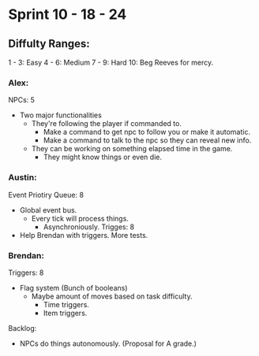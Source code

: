 # Sprint 10 - 18 - 24

## Diffulty Ranges:
1 - 3: Easy
4 - 6: Medium
7 - 9: Hard
10: Beg Reeves for mercy.

### Alex:
NPCs: 5
 - Two major functionalities
    - They're following the player if commanded to.
        - Make a command to get npc to follow you or make it automatic.
        - Make a command to talk to the npc so they can reveal new info.
    - They can be working on something elapsed time in the game.
        - They might know things or even die.

### Austin:
Event Priotiry Queue: 8
 - Global event bus.
    - Every tick will process things.
        - Asynchroniously.
Trigges: 8
- Help Brendan with triggers.
More tests.

### Brendan:
Triggers: 8
 - Flag system (Bunch of booleans)
    - Maybe amount of moves based on task difficulty.
        - Time triggers.
        - Item triggers.

Backlog:
 - NPCs do things autonomously. (Proposal for A grade.)